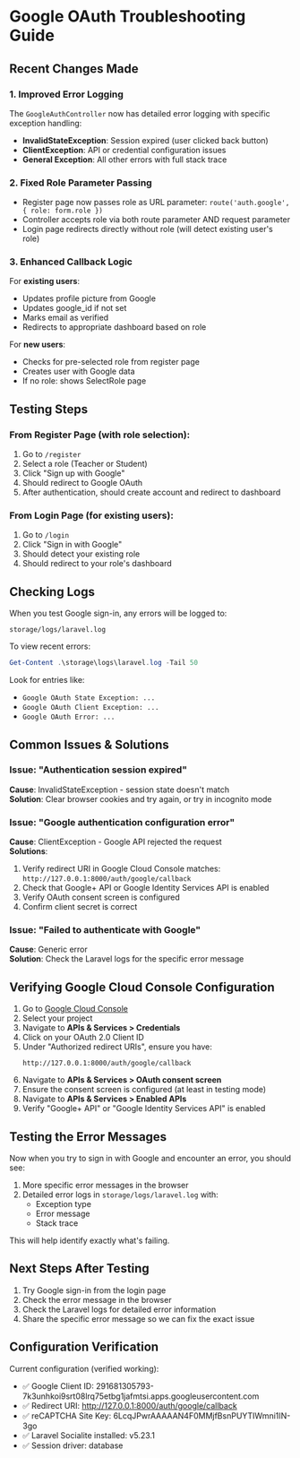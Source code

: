 # Google OAuth Troubleshooting Guide

## Recent Changes Made

### 1. Improved Error Logging
The `GoogleAuthController` now has detailed error logging with specific exception handling:
- **InvalidStateException**: Session expired (user clicked back button)
- **ClientException**: API or credential configuration issues  
- **General Exception**: All other errors with full stack trace

### 2. Fixed Role Parameter Passing
- Register page now passes role as URL parameter: `route('auth.google', { role: form.role })`
- Controller accepts role via both route parameter AND request parameter
- Login page redirects directly without role (will detect existing user's role)

### 3. Enhanced Callback Logic
For **existing users**:
- Updates profile picture from Google
- Updates google_id if not set
- Marks email as verified
- Redirects to appropriate dashboard based on role

For **new users**:
- Checks for pre-selected role from register page
- Creates user with Google data
- If no role: shows SelectRole page

## Testing Steps

### From Register Page (with role selection):
1. Go to `/register`
2. Select a role (Teacher or Student)
3. Click "Sign up with Google"
4. Should redirect to Google OAuth
5. After authentication, should create account and redirect to dashboard

### From Login Page (for existing users):
1. Go to `/login`
2. Click "Sign in with Google"
3. Should detect your existing role
4. Should redirect to your role's dashboard

## Checking Logs

When you test Google sign-in, any errors will be logged to:
```
storage/logs/laravel.log
```

To view recent errors:
```powershell
Get-Content .\storage\logs\laravel.log -Tail 50
```

Look for entries like:
- `Google OAuth State Exception: ...`
- `Google OAuth Client Exception: ...`
- `Google OAuth Error: ...`

## Common Issues & Solutions

### Issue: "Authentication session expired"
**Cause**: InvalidStateException - session state doesn't match  
**Solution**: Clear browser cookies and try again, or try in incognito mode

### Issue: "Google authentication configuration error"
**Cause**: ClientException - Google API rejected the request  
**Solutions**:
1. Verify redirect URI in Google Cloud Console matches: `http://127.0.0.1:8000/auth/google/callback`
2. Check that Google+ API or Google Identity Services API is enabled
3. Verify OAuth consent screen is configured
4. Confirm client secret is correct

### Issue: "Failed to authenticate with Google"
**Cause**: Generic error  
**Solution**: Check the Laravel logs for the specific error message

## Verifying Google Cloud Console Configuration

1. Go to [Google Cloud Console](https://console.cloud.google.com/)
2. Select your project
3. Navigate to **APIs & Services > Credentials**
4. Click on your OAuth 2.0 Client ID
5. Under "Authorized redirect URIs", ensure you have:
   ```
   http://127.0.0.1:8000/auth/google/callback
   ```
6. Navigate to **APIs & Services > OAuth consent screen**
7. Ensure the consent screen is configured (at least in testing mode)
8. Navigate to **APIs & Services > Enabled APIs**
9. Verify "Google+ API" or "Google Identity Services API" is enabled

## Testing the Error Messages

Now when you try to sign in with Google and encounter an error, you should see:
1. More specific error messages in the browser
2. Detailed error logs in `storage/logs/laravel.log` with:
   - Exception type
   - Error message
   - Stack trace

This will help identify exactly what's failing.

## Next Steps After Testing

1. Try Google sign-in from the login page
2. Check the error message in the browser
3. Check the Laravel logs for detailed error information
4. Share the specific error message so we can fix the exact issue

## Configuration Verification

Current configuration (verified working):
- ✅ Google Client ID: 291681305793-7k3unhkoi9srt08lrq75etbg1jafmtsi.apps.googleusercontent.com
- ✅ Redirect URI: http://127.0.0.1:8000/auth/google/callback
- ✅ reCAPTCHA Site Key: 6LcqJPwrAAAAAN4F0MMjfBsnPUYTIWmni1IN-3go
- ✅ Laravel Socialite installed: v5.23.1
- ✅ Session driver: database

